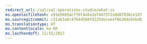 ```yaml
---
redirect_url: /sql/sql-operations-studio/what-is
ms.openlocfilehash: e91e5683acff0f4a8a1e7447572a9d67836ce187
ms.sourcegitcommit: c31ab3a0c47644560fd125decee4f8630da5ebdb
ms.translationtype: HT
ms.contentlocale: ko-KR
ms.lasthandoff: 11/15/2017
---
```

